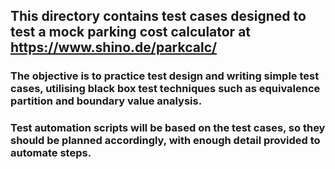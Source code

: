 ## This directory contains test cases designed to test a mock parking cost calculator at https://www.shino.de/parkcalc/

### The objective is to practice test design and writing simple test cases, utilising black box test techniques such as equivalence partition and boundary value analysis.
### Test automation scripts will be based on the test cases, so they should be planned accordingly, with enough detail provided to automate steps.
